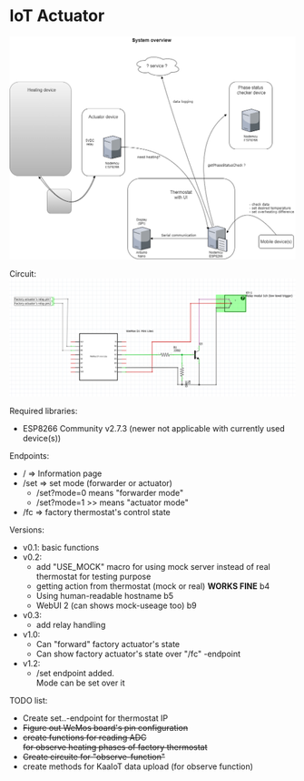 
# IoT Actuator


![image](https://raw.githubusercontent.com/bbkbarbar/IoT-thermostat_Project/main/IoT_Thermostat_v2.png)

Circuit:
![image](https://github.com/bbkbarbar/IoT-thermostat_Project/blob/main/NodeMcu_IoT_Actuator/circuit.PNG?raw=true)

Required libraries:
 - ESP8266 Community v2.7.3 (newer not applicable with currently used device(s))

 Endpoints:
  - / => Information page
  - /set => set mode (forwarder or actuator)
    - /set?mode=0  means "forwarder mode"
    - /set?mode=1  >> means "actuator mode"
  - /fc => factory thermostat's control state

Versions:
 - v0.1: basic functions
 - v0.2:
   - add "USE_MOCK" macro for using mock server instead of real thermostat
     for testing purpose
   - getting action from thermostat (mock or real) <b>WORKS FINE</b> b4
   - Using human-readable hostname b5
   - WebUI 2 (can shows mock-useage too) b9
 - v0.3:
   - add relay handling
 - v1.0:
     - Can "forward" factory actuator's state
     - Can show factory actuator's state over "/fc" -endpoint
 - v1.2:
     - /set endpoint added. <br>
     Mode can be set over it


 TODO list:
  - Create set..-endpoint for thermostat IP
  - ~~Figure out WeMos board's pin configuration~~
  - ~~create functions for reading ADC <br>
    for observe heating phases of factory thermostat~~
  - ~~Create circuite for "observe-function"~~
  - create methods for KaaIoT data upload (for observe function)
